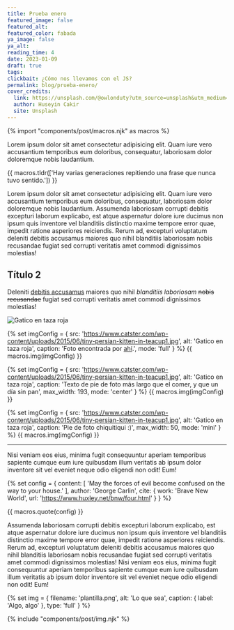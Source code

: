 ```yaml
---
title: Prueba enero
featured_image: false
featured_alt:
featured_color: fabada
ya_image: false
ya_alt:
reading_time: 4
date: 2023-01-09
draft: true
tags:
clickbait: ¿Cómo nos llevamos con el JS?
permalink: blog/prueba-enero/
cover_credits:
  link: https://unsplash.com/@owlonduty?utm_source=unsplash&utm_medium=referral&utm_content=creditCopyText
  author: Huseyin Cakir
  site: Unsplash
---
```

{% import "components/post/macros.njk" as macros %}

Lorem ipsum dolor sit amet consectetur adipisicing elit. Quam iure vero accusantium temporibus eum doloribus, consequatur, laboriosam dolor doloremque nobis laudantium.

 {{ macros.tldr(['Hay varias generaciones repitiendo una frase que nunca  tuvo sentido.']) }}

Lorem ipsum dolor sit amet consectetur adipisicing elit. Quam iure vero accusantium temporibus eum doloribus, consequatur, laboriosam dolor doloremque nobis laudantium. Assumenda laboriosam corrupti debitis excepturi laborum explicabo, est atque aspernatur dolore iure ducimus non ipsum quis inventore vel blanditiis distinctio maxime tempore error quae, impedit ratione asperiores reiciendis. Rerum ad, excepturi voluptatum deleniti debitis accusamus maiores quo nihil blanditiis laboriosam nobis recusandae fugiat sed corrupti veritatis amet commodi dignissimos molestias!

## Título 2

Deleniti [debitis accusamus](#2) maiores quo nihil *blanditiis laboriosam* ~~nobis recusandae~~ fugiat sed corrupti veritatis amet commodi dignissimos molestias!

![Gatico en taza roja](https://www.catster.com/wp-content/uploads/2015/06/tiny-persian-kitten-in-teacup1.jpg "Title de la imagen")

{% set imgConfig = {
  src: 'https://www.catster.com/wp-content/uploads/2015/06/tiny-persian-kitten-in-teacup1.jpg',
  alt: 'Gatico en taza roja',
  caption: 'Foto encontrada por <a href="https://duckduckgo.com/?t=ffab&q=cats&iax=images&ia=images&iaf=size%3ASmall&iai=https%3A%2F%2Fwww.catster.com%2Fwp-content%2Fuploads%2F2015%2F06%2Ftiny-persian-kitten-in-teacup1.jpg">ahí</a>.',
  mode: 'full'
} %}
{{ macros.img(imgConfig) }}

{% set imgConfig = {
  src: 'https://www.catster.com/wp-content/uploads/2015/06/tiny-persian-kitten-in-teacup1.jpg',
  alt: 'Gatico en taza roja',
  caption: 'Texto de pie de foto más largo que el comer, y que un día sin pan',
  max_width: 193,
  mode: 'center'
} %}
{{ macros.img(imgConfig) }}

{% set imgConfig = {
  src: 'https://www.catster.com/wp-content/uploads/2015/06/tiny-persian-kitten-in-teacup1.jpg',
  alt: 'Gatico en taza roja',
  caption: 'Pie de foto chiquitiqui :)',
  max_width: 50,
  mode: 'mini'
} %}
{{ macros.img(imgConfig) }}

***

Nisi veniam eos eius, minima fugit consequuntur aperiam temporibus sapiente cumque eum iure quibusdam illum veritatis ab ipsum dolor inventore sit vel eveniet neque odio eligendi non odit! Eum!




  {% set config = {
    content: [
      'May the forces of evil become confused on the way to your house.'
    ],
    author: 'George Carlin',
    cite: {
      work: 'Brave New World',
      url: 'https://www.huxley.net/bnw/four.html'
    }
  } %}

  {{ macros.quote(config) }}





Assumenda laboriosam corrupti debitis excepturi laborum explicabo, est atque aspernatur dolore iure ducimus non ipsum quis inventore vel blanditiis distinctio maxime tempore error quae, impedit ratione asperiores reiciendis. Rerum ad, excepturi voluptatum deleniti debitis accusamus maiores quo nihil blanditiis laboriosam nobis recusandae fugiat sed corrupti veritatis amet commodi dignissimos molestias! Nisi veniam eos eius, minima fugit consequuntur aperiam temporibus sapiente cumque eum iure quibusdam illum veritatis ab ipsum dolor inventore sit vel eveniet neque odio eligendi non odit! Eum!

{% set img = {
  filename: 'plantilla.png',
  alt: 'Lo que sea',
  caption: {
    label: 'Algo, algo'
  },
  type: 'full'
} %}

{% include "components/post/img.njk" %}
